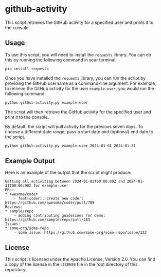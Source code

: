 # github-activity

This script retrieves the GitHub activity for a specified user and prints it to the console.

## Usage

To use this script, you will need to install the `requests`  library. You can do this by running the following command in your terminal:

```bash
pip install requests
```

Once you have installed the `requests` library, you can run the script by providing the GitHub username as a command-line argument. For example, to retrieve the GitHub activity for the user `example-user`, you would run the following command:

```bash
python github-activity.py example-user
```

The script will then retrieve the GitHub activity for the specified user and print it to the console.

By default, the script will pull activity for the previous seven days. To choose a different date range, pass a start date and (optional) end date to the script.

```bash
python github-activity.py example-user 2024-01-01 2024-01-31
```

## Example Output

Here is an example of the output that the script might produce:

```
Getting all activiting between 2024-01-01T00:00:00Z and 2024-01-31T00:00:00Z for example-user
PRs:
* awesome/coder
    - feat(coder): create new coder: https://github.com/awesome/coder/pull/789
Reviews:
* sample/repo
    - adding contributing guidelines for demo: https://github.com/sample/repo/pull/283
Issues:
* some-org/some-repo
    - some issue: https://github.com/some-org/some-repo/issue/123
```

## License
This script is licensed under the Apache License, Version 2.0. You can find a copy of the license in the `LICENSE` file in the root directory of this repository.